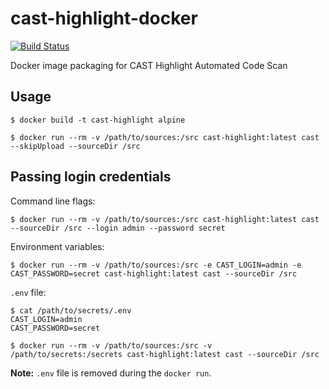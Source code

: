 # cast-highlight-docker

[![Build Status](https://travis-ci.org/tidalmigrations/cast-highlight-docker.svg?branch=master)](https://travis-ci.org/tidalmigrations/cast-highlight-docker)

Docker image packaging for CAST Highlight Automated Code Scan

## Usage

```
$ docker build -t cast-highlight alpine

$ docker run --rm -v /path/to/sources:/src cast-highlight:latest cast --skipUpload --sourceDir /src 
```

## Passing login credentials

Command line flags:

```
$ docker run --rm -v /path/to/sources:/src cast-highlight:latest cast --sourceDir /src --login admin --password secret
```

Environment variables:

```
$ docker run --rm -v /path/to/sources:/src -e CAST_LOGIN=admin -e CAST_PASSWORD=secret cast-highlight:latest cast --sourceDir /src
```

`.env` file:

```
$ cat /path/to/secrets/.env
CAST_LOGIN=admin
CAST_PASSWORD=secret

$ docker run --rm -v /path/to/sources:/src -v /path/to/secrets:/secrets cast-highlight:latest cast --sourceDir /src
```

**Note:** `.env` file is removed during the `docker run`.

